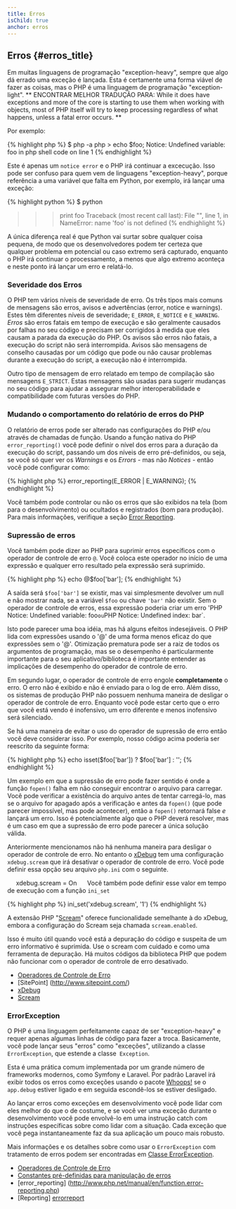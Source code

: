 ```yaml
---
title: Erros
isChild: true
anchor: erros
---
```


## Erros {#erros_title}

Em muitas linguagens de programação "exception-heavy", sempre que algo dá errado uma exceção é lançada. Esta é certamente uma forma viável de fazer as coisas, mas o PHP é uma linguagem de programação "exception-light". 
** ENCONTRAR MELHOR TRADUÇÃO PARA:
While it does have exceptions and more of the core is starting to use them when working with objects, most of PHP itself will try to keep processing regardless of what happens, unless a fatal error occurs.
**

Por exemplo:

{% highlight php %}
$ php -a
php > echo $foo;
Notice: Undefined variable: foo in php shell code on line 1
{% endhighlight %}

Este é apenas um `notice error` e o PHP irá continuar a excecução. Isso pode ser confuso para quem vem de linguagens "exception-heavy", porque referência a uma variável que falta em Python, por exemplo, irá lançar uma exceção:

{% highlight python %}
$ python
>>> print foo
Traceback (most recent call last):
  File "<stdin>", line 1, in <module>
NameError: name 'foo' is not defined
{% endhighlight %}

A única diferença real é que Python vai surtar sobre qualquer coisa pequena, de modo que os desenvolvedores podem ter certeza que qualquer problema em potencial ou caso extremo será capturado, enquanto o PHP irá continuar o processamento, a menos que algo extremo aconteça e neste ponto irá lançar um erro e relatá-lo.

### Severidade dos Erros

O PHP tem vários níveis de severidade de erro. Os três tipos mais comuns de mensagens são erros, avisos e advertências (error, notice e warnings). Estes têm diferentes níveis de severidade; `E_ERROR`, `E_NOTICE` e `E_WARNING`. _Erros_ são erros fatais em tempo de execução e são geralmente causados por falhas no seu código e precisam ser corrigidos à medida que eles causam a parada da execução do PHP. Os avisos são erros não fatais, a execução do script não será interrompida. Avisos são mensagens de conselho causadas por um código que pode ou não causar problemas durante a execução do script, a execução não é interrompida.

Outro tipo de mensagem de erro relatado em tempo de compilação são mensagens `E_STRICT`. Estas mensagens são usadas para sugerir mudanças no seu código para ajudar a assegurar melhor interoperabilidade e compatibilidade com futuras versões do PHP.

### Mudando o comportamento do relatório de erros do PHP

O relatório de erros pode ser alterado nas configurações do PHP e/ou através de chamadas de função. Usando a função nativa do PHP `error_reporting()` você pode definir o nível dos erros para a duração da execução do script, passando um dos níveis de erro pré-definidos, ou seja, se você só quer ver os _Warnings_ e os _Errors_ - mas não _Notices_ - então você pode configurar como:

{% highlight php %}
error_reporting(E_ERROR | E_WARNING);
{% endhighlight %}

Você também pode controlar ou não os erros que são exibidos na tela (bom para o desenvolvimento) ou ocultados e registrados (bom para produção). Para mais informações, verifique a seção [Error Reporting][errorreport].

### Supressão de erros

Você também pode dizer ao PHP para suprimir erros específicos com o operador de controle de erro `@`. Você coloca este operador no início de uma expressão e qualquer erro resultado pela expressão será suprimido.

{% highlight php %}
echo @$foo['bar'];
{% endhighlight %}

A saída será `$foo['bar']` se existir, mas vai simplesmente devolver um null e não mostrar nada, se a variável `$foo` ou chave `'bar'` não existir. Sem o operador de controle de erros, essa expressão poderia criar um erro 'PHP Notice: Undefined variable: foo` ou `PHP Notice:  Undefined index: bar`.

Isto pode parecer uma boa idéia, mas há alguns efeitos indesejáveis. O PHP lida com expressões usando o '@' de uma forma menos eficaz do que expressões sem o '@'. Otimização prematura pode ser a raiz de todos os argumentos de programação, mas se o desempenho é particularmente importante para o seu aplicativo/biblioteca é importante entender as implicações de desempenho do operador de controle de erro.

Em segundo lugar, o operador de controle de erro engole **completamente** o erro. O erro não é exibido e não é enviado para o log de erro. Além disso, os sistemas de produção PHP não possuem nenhuma maneira de desligar o operador de controle de erro. Enquanto você pode estar certo que o erro que você está vendo é inofensivo, um erro diferente e menos inofensivo será silenciado.

Se há uma maneira de evitar o uso do operador de supressão de erro então você deve considerar isso. Por exemplo, nosso código acima poderia ser reescrito da seguinte forma:

{% highlight php %}
echo isset($foo['bar']) ? $foo['bar'] : '';
{% endhighlight %}

Um exemplo em que a supressão de erro pode fazer sentido é onde a função `fopen()` falha em não conseguir encontrar o arquivo para carregar. Você pode verificar a existência do arquivo antes de tentar carregá-lo, mas se o arquivo for apagado após a verificação e antes da `fopen()` (que pode parecer impossível, mas pode acontecer), então a `fopen()` retornará false _e_ lançará um erro. Isso é potencialmente algo que o PHP deverá resolver, mas é um caso em que a supressão de erro pode parecer a única solução válida.

Anteriormente mencionamos não há nenhuma maneira para desligar o operador de controle de erro. No entanto o [xDebug] tem uma configuração `xdebug.scream` que irá desativar o operador de controle de erro. Você pode definir essa opção seu arquivo `php.ini` com o seguinte.

     xdebug.scream = On
    
Você também pode definir esse valor em tempo de execução com a função `ini_set`

{% highlight php %}
ini_set('xdebug.scream', '1')
{% endhighlight %}

A extensão PHP "[Scream]" oferece funcionalidade semelhante à do xDebug, embora a configuração do Scream seja chamada `scream.enabled`.

Isso é muito útil quando você está a depuração do código e suspeita de um erro informativo é suprimida. Use o scream com cuidado e como uma ferramenta de depuração. Há muitos códigos da biblioteca PHP que podem não funcionar com o operador de controle de erro desativado.

* [Operadores de Controle de Erro](http://php.net/manual/en/language.operators.errorcontrol.php)
* [SitePoint] (http://www.sitepoint.com/)
* [xDebug]
* [Scream]

[xDebug]: http://xdebug.org/docs/basic
[Scream]: http://www.php.net/manual/en/book.scream.php

### ErrorException

O PHP é uma linguagem perfeitamente capaz de ser "exception-heavy" e requer apenas algumas linhas de código para fazer a troca. Basicamente, você pode lançar seus "erros" como "exceções", utilizando a classe `ErrorException`, que estende a classe` Exception`.

Esta é uma prática comum implementada por um grande número de frameworks modernos, como Symfony e Laravel. Por padrão Laravel irá exibir todos os erros como exceções usando o pacote [Whoops!] se o `app.debug` estiver ligado e em seguida escondê-los se estiver desligado.

Ao lançar erros como exceções em desenvolvimento você pode lidar com eles melhor do que o de costume, e se você ver uma exceção durante o desenvolvimento você pode envolvê-lo em uma instrução catch com instruções específicas sobre como lidar com a situação. Cada exceção que você pega instantaneamente faz da sua aplicação um pouco mais robusto.

Mais informações e os detalhes sobre como usar o `ErrorException` com tratamento de erros podem ser encontradas em [Classe ErrorException][errorexception].

* [Operadores de Controle de Erro](http://php.net/manual/en/language.operators.errorcontrol.php)
* [Constantes pré-definidas para manipulação de erros](http://www.php.net/manual/en/errorfunc.constants.php)
* [error_reporting] (http://www.php.net/manual/en/function.error-reporting.php)
* [Reporting] [errorreport]

[errorexception]: http://php.net/manual/en/class.errorexception.php
[errorreport]: /#error_reporting
[Whoops!]: http://filp.github.io/whoops/